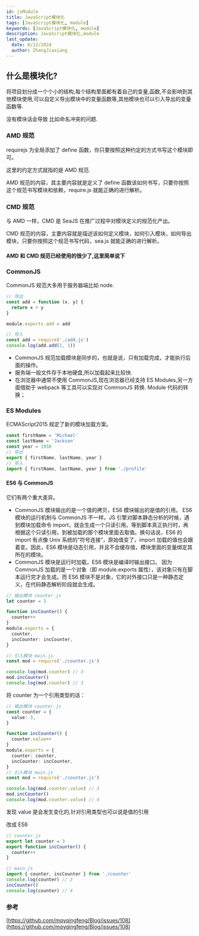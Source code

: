```yaml
---
id: jsModule
title: JavaScript模块化
tags: [JavaScript模块化, module]
keywords: [JavaScript模块化, module]
description: JavaScript模块化,module
last_update:
  date: 6/12/2024
  author: ZhangJiaxiang
---
```


## 什么是模块化?

将项目划分成一个个小的结构,每个结构里面都有着自己的变量,函数,不会影响到其他模块使用,可以自定义导出模块中的变量函数等,其他模块也可以引入导出的变量函数等.

没有模块话会导致 比如命名冲突的问题.

### AMD 规范

requirejs 为全局添加了 define 函数，你只要按照这种约定的方式书写这个模块即可。

这里的约定方式就指的是 AMD 规范.

AMD 规范的内容，其主要内容就是定义了 define 函数该如何书写，只要你按照这个规范书写模块和依赖，require.js 就能正确的进行解析。

### CMD 规范

与 AMD 一样，CMD 是 SeaJS 在推广过程中对模块定义的规范化产出。

CMD 规范的内容，主要内容就是描述该如何定义模块，如何引入模块，如何导出模块，只要你按照这个规范书写代码，sea.js 就能正确的进行解析。

#### AMD 和 CMD 规范已经使用的很少了,这里简单说下

### CommonJS

CommonJS 规范大多用于服务器端比如 node.

```ts
// 导出
const add = function (x, y) {
  return x + y
}

module.exports.add = add

// 导入
const add = require('./add.js')
console.log(add.add(1, 1))
```

- CommonJS 规范加载模块是同步的，也就是说，只有加载完成，才能执行后面的操作。
- 服务端一般文件存于本地硬盘,所以加载起来比较快.
- 在浏览器中通常不使用 CommonJS,现在浏览器已经支持 ES Modules,另一方面借助于 webpack 等工具可以实现对 CommonJS 转换.
  Module 代码的转换；

### ES Modules

ECMAScript2015 规定了新的模块加载方案。

```ts
const firstName = 'Michael'
const lastName = 'Jackson'
const year = 1958
// 导出
export { firstName, lastName, year }
// 导入
import { firstName, lastName, year } from './profile'
```

#### ES6 与 CommonJS

它们有两个重大差异。

- CommonJS 模块输出的是一个值的拷贝，ES6 模块输出的是值的引用。
  ES6 模块的运行机制与 CommonJS 不一样。JS 引擎对脚本静态分析的时候，遇到模块加载命令 import，就会生成一个只读引用。等到脚本真正执行时，再根据这个只读引用，到被加载的那个模块里面去取值。换句话说，ES6 的 import 有点像 Unix 系统的“符号连接”，原始值变了，import 加载的值也会跟着变。因此，ES6 模块是动态引用，并且不会缓存值，模块里面的变量绑定其所在的模块。
- CommonJS 模块是运行时加载，ES6 模块是编译时输出接口。
  因为 CommonJS 加载的是一个对象（即 module.exports 属性），该对象只有在脚本运行完才会生成。而 ES6 模块不是对象，它的对外接口只是一种静态定义，在代码静态解析阶段就会生成。

```ts
// 输出模块 counter.js
let counter = 3

function incCounter() {
  counter++
}
module.exports = {
  counter,
  incCounter: incCounter,
}

// 引入模块 main.js
const mod = require('./counter.js')

console.log(mod.counter) // 3
mod.incCounter()
console.log(mod.counter) // 3
```

将 counter 为一个引用类型的话：

```ts
// 输出模块 counter.js
const counter = {
  value: 3,
}

function incCounter() {
  counter.value++
}
module.exports = {
  counter: counter,
  incCounter: incCounter,
}
// 引入模块 main.js
const mod = require('./counter.js')

console.log(mod.counter.value) // 3
mod.incCounter()
console.log(mod.counter.value) // 4
```

发现 value 是会发生变化的,针对引用类型也可以说是值的引用

改成 ES6

```ts
// counter.js
export let counter = 3
export function incCounter() {
  counter++
}

// main.js
import { counter, incCounter } from './counter'
console.log(counter) // 3
incCounter()
console.log(counter) // 4
```

### 参考

[https://github.com/mqyqingfeng/Blog/issues/108](https://github.com/mqyqingfeng/Blog/issues/108)

